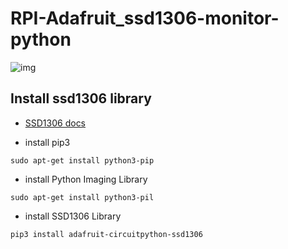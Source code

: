 # RPI-Adafruit_ssd1306-monitor-python

![img](https://lh3.googleusercontent.com/pw/AL9nZEUw0f0gHWmv4VvhXlT07a-jbTBSpCk2ywxk3NxR4OfT2gPtdiaCEcqRHorEoF5BLmc2YtJGFi-2NQZiA9ghP_ic7uEy4Pai2uGE68cUk53CuPJYsQz2-NkMQgHvAI5jOGcPCSz-sVe1A1SaFpbPx5v2=w2880-h948-no?authuser=0)



## Install ssd1306 library 
- [SSD1306 docs](https://learn.adafruit.com/monochrome-oled-breakouts/python-usage-2)

- install pip3
 ```console
sudo apt-get install python3-pip
```
- install Python Imaging Library
```console
sudo apt-get install python3-pil
```
- install  SSD1306 Library
```console
pip3 install adafruit-circuitpython-ssd1306
```

